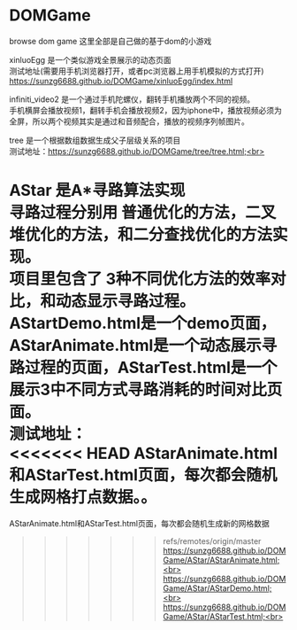 # DOMGame
browse dom game
这里全部是自己做的基于dom的小游戏

xinluoEgg 是一个类似游戏全景展示的动态页面<br>
测试地址(需要用手机浏览器打开，或者pc浏览器上用手机模拟的方式打开)<br>
https://sunzg6688.github.io/DOMGame/xinluoEgg/index.html

infiniti_video2 是一个通过手机陀螺仪，翻转手机播放两个不同的视频。<br>
手机横屏会播放视频1，翻转手机会播放视频2，因为iphone中，播放视频必须为全屏，所以两个视频其实是通过和音频配合，播放的视频序列帧图片。<br>

tree 是一个根据数组数据生成父子层级关系的项目<br>
测试地址：https://sunzg6688.github.io/DOMGame/tree/tree.html;<br>

AStar 是A*寻路算法实现 <br>
寻路过程分别用 普通优化的方法，二叉堆优化的方法，和二分查找优化的方法实现。<br>
项目里包含了 3种不同优化方法的效率对比，和动态显示寻路过程。<br>
AStartDemo.html是一个demo页面，AStarAnimate.html是一个动态展示寻路过程的页面，AStarTest.html是一个展示3中不同方式寻路消耗的时间对比页面。<br>
测试地址：<br>
<<<<<<< HEAD
AStarAnimate.html和AStarTest.html页面，每次都会随机生成网格打点数据。。<br>
=======
AStarAnimate.html和AStarTest.html页面，每次都会随机生成新的网格数据<br>
>>>>>>> refs/remotes/origin/master
https://sunzg6688.github.io/DOMGame/AStar/AStarAnimate.html;<br>
https://sunzg6688.github.io/DOMGame/AStar/AStarDemo.html;<br>
https://sunzg6688.github.io/DOMGame/AStar/AStarTest.html;<br>
